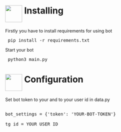 <h1><img src="https://cdn-icons-png.flaticon.com/512/3104/3104000.png" height="54" align="middle"> Installing</h1>

Firstly you have to install requirements for using bot

<pre lang="bash"> pip install -r requirements.txt </pre>

Start your bot

<pre lang="bash"> python3 main.py </pre>

<h1><img src="https://cdn-icons-png.flaticon.com/512/627/627495.png" height="54" align="middle"> Configuration</h1>

Set bot token to your and to your user id in data.py

<pre lang='python'> 
bot_settings = {'token': 'YOUR-BOT-TOKEN'}

tg_id = YOUR USER ID
</pre>

